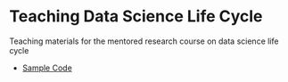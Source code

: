 # Teaching Data Science Life Cycle
Teaching materials for the mentored research course on data science life cycle


* [Sample Code](/sample_code)

